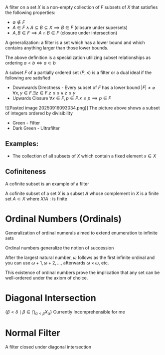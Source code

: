 A filter on a set $X$ is a non-empty collection of $F$ subsets of $X$ that satisfies the following properties:
- $\emptyset \notin F$
- $A \in F \land A \subseteq B \subseteq X \implies B \in F$ 
	(closure under supersets)
- $A,B \in F \implies A \cap B \in F$
	(closure under intersection)

A generalization: a filter is a set which has a lower bound and which contains anything larger than those lower bounds.

The above definition is a specialization utilizing subset relationships as ordering
$a < b \iff a \subset b$

A subset $F$ of a partially ordered set $(P, \le)$ is a filter or a dual ideal if the following are satisfied
- Downwards Directness - Every subset of $F$ has a lower bound
	$|F| \ne \varnothing$
	$\forall x,y \in F. \exists z \in F. z \le x \land z \le y$
- Upwards Closure 
	$\forall x \in F, p \in P. x \le p \implies p \in F$

![[Pasted image 20250916093034.png]]
The picture above shows a subset of integers ordered by divisibility

- Green - Filter
- Dark Green - Ultrafilter

## Examples:
- The collection of all subsets of $X$ which contain a fixed element $x \in X$

## Cofiniteness
A cofinite subset is an example of a filter

A cofinite subset of a set $X$ is a subset $A$ whose complement in $X$ is a finite set
$A \subset X \text{ where } X/A: \text{is finite}$

# Ordinal Numbers (Ordinals)
Generalization of ordinal numerals aimed to extend enumeration to infinite sets

Ordinal numbers generalize the notion of succession

After the largest natural number, $\omega$ follows as the first infinite ordinal and you can use $\omega + 1, \omega + 2, ...$, afterwards $\omega \times \omega$, etc.

This existence of ordinal numbers prove the implication that any set can be well-ordered under the axiom of choice.

# Diagonal Intersection
$\displaystyle \{\beta <\delta \mid \beta \in \bigcap _{\alpha <\beta }X_{\alpha }\}$
Currently Incomprehensible for me
# Normal Filter
A filter closed under diagonal intersection